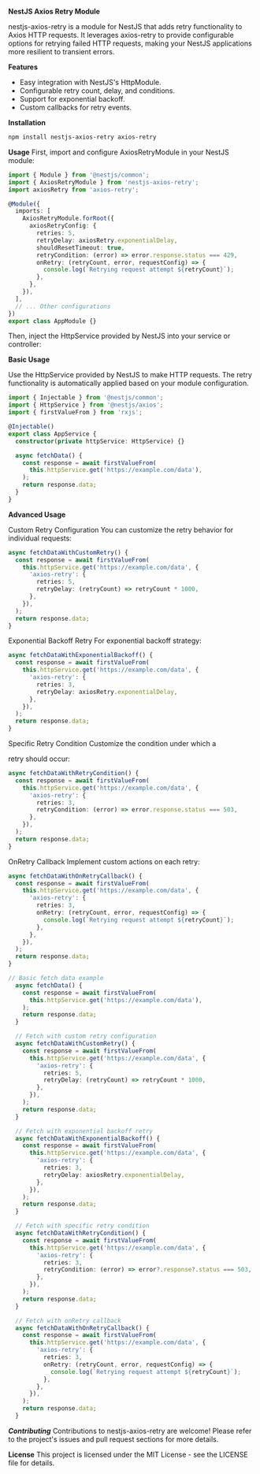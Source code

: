 **NestJS Axios Retry Module**

nestjs-axios-retry is a module for NestJS that adds retry functionality to Axios HTTP requests. It leverages axios-retry to provide configurable options for retrying failed HTTP requests, making your NestJS applications more resilient to transient errors.

**Features**
- Easy integration with NestJS's HttpModule.
- Configurable retry count, delay, and conditions.
- Support for exponential backoff.
- Custom callbacks for retry events.
  
**Installation**
```bash
npm install nestjs-axios-retry axios-retry
```

**Usage**
First, import and configure AxiosRetryModule in your NestJS module:

```typescript
import { Module } from '@nestjs/common';
import { AxiosRetryModule } from 'nestjs-axios-retry';
import axiosRetry from 'axios-retry';

@Module({
  imports: [
    AxiosRetryModule.forRoot({
      axiosRetryConfig: {
        retries: 5,
        retryDelay: axiosRetry.exponentialDelay,
        shouldResetTimeout: true,
        retryCondition: (error) => error.response.status === 429,
        onRetry: (retryCount, error, requestConfig) => {
          console.log(`Retrying request attempt ${retryCount}`);
        },
      },
    }),
  ],
  // ... Other configurations
})
export class AppModule {}
```
Then, inject the HttpService provided by NestJS into your service or controller:

**Basic Usage**

Use the HttpService provided by NestJS to make HTTP requests. The retry functionality is automatically applied based on your module configuration.

```typescript
import { Injectable } from '@nestjs/common';
import { HttpService } from '@nestjs/axios';
import { firstValueFrom } from 'rxjs';

@Injectable()
export class AppService {
  constructor(private httpService: HttpService) {}

  async fetchData() {
    const response = await firstValueFrom(
      this.httpService.get('https://example.com/data'),
    );
    return response.data;
  }
}
```

**Advanced Usage**

Custom Retry Configuration
You can customize the retry behavior for individual requests:

```typescript
async fetchDataWithCustomRetry() {
  const response = await firstValueFrom(
    this.httpService.get('https://example.com/data', {
      'axios-retry': {
        retries: 5,
        retryDelay: (retryCount) => retryCount * 1000,
      },
    }),
  );
  return response.data;
}
```
Exponential Backoff Retry
For exponential backoff strategy:

```typescript
async fetchDataWithExponentialBackoff() {
  const response = await firstValueFrom(
    this.httpService.get('https://example.com/data', {
      'axios-retry': {
        retries: 3,
        retryDelay: axiosRetry.exponentialDelay,
      },
    }),
  );
  return response.data;
}
```
Specific Retry Condition
Customize the condition under which a

retry should occur:

```typescript
async fetchDataWithRetryCondition() {
  const response = await firstValueFrom(
    this.httpService.get('https://example.com/data', {
      'axios-retry': {
        retries: 3,
        retryCondition: (error) => error.response.status === 503,
      },
    }),
  );
  return response.data;
}
```

OnRetry Callback
Implement custom actions on each retry:

```typescript
async fetchDataWithOnRetryCallback() {
  const response = await firstValueFrom(
    this.httpService.get('https://example.com/data', {
      'axios-retry': {
        retries: 3,
        onRetry: (retryCount, error, requestConfig) => {
          console.log(`Retrying request attempt ${retryCount}`);
        },
      },
    }),
  );
  return response.data;
}

// Basic fetch data example
  async fetchData() {
    const response = await firstValueFrom(
      this.httpService.get('https://example.com/data'),
    );
    return response.data;
  }

  // Fetch with custom retry configuration
  async fetchDataWithCustomRetry() {
    const response = await firstValueFrom(
      this.httpService.get('https://example.com/data', {
        'axios-retry': {
          retries: 5,
          retryDelay: (retryCount) => retryCount * 1000,
        },
      }),
    );
    return response.data;
  }

  // Fetch with exponential backoff retry
  async fetchDataWithExponentialBackoff() {
    const response = await firstValueFrom(
      this.httpService.get('https://example.com/data', {
        'axios-retry': {
          retries: 3,
          retryDelay: axiosRetry.exponentialDelay,
        },
      }),
    );
    return response.data;
  }

  // Fetch with specific retry condition
  async fetchDataWithRetryCondition() {
    const response = await firstValueFrom(
      this.httpService.get('https://example.com/data', {
        'axios-retry': {
          retries: 3,
          retryCondition: (error) => error?.response?.status === 503,
        },
      }),
    );
    return response.data;
  }

  // Fetch with onRetry callback
  async fetchDataWithOnRetryCallback() {
    const response = await firstValueFrom(
      this.httpService.get('https://example.com/data', {
        'axios-retry': {
          retries: 3,
          onRetry: (retryCount, error, requestConfig) => {
            console.log(`Retrying request attempt ${retryCount}`);
          },
        },
      }),
    );
    return response.data;
  }
```

***Contributing***
Contributions to nestjs-axios-retry are welcome! Please refer to the project's issues and pull request sections for more details.

**License**
This project is licensed under the MIT License - see the LICENSE file for details.